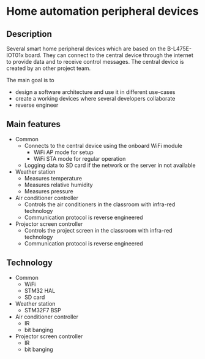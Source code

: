 # Home automation peripheral devices

## Description
Several smart home peripheral devices which are based on the B-L475E-IOT01x board.
They can connect to the central device through the internet to provide data and to
receive control messages. The central device is created by an other project team.

The main goal is to
- design a software architecture and use it in different use-cases
- create a working devices where several developers collaborate
- reverse engineer

## Main features
- Common
  - Connects to the central device using the onboard WiFi module
    - WiFi AP mode for setup
    - WiFi STA mode for regular operation
  - Logging data to SD card if the network or the server in not available
- Weather station
  - Measures temperature
  - Measures relative humidity
  - Measures pressure
- Air conditioner controller
  - Controls the air conditioners in the classroom with infra-red technology
  - Communication protocol is reverse engineered
- Projector screen controller
  - Controls the project screen in the classroom with infra-red technology
  - Communication protocol is reverse engineered

## Technology
- Common
  - WiFi
  - STM32 HAL
  - SD card
- Weather station
  - STM32F7 BSP
- Air conditioner controller
  - IR
  - bit banging
- Projector screen controller
  - IR
  - bit banging
